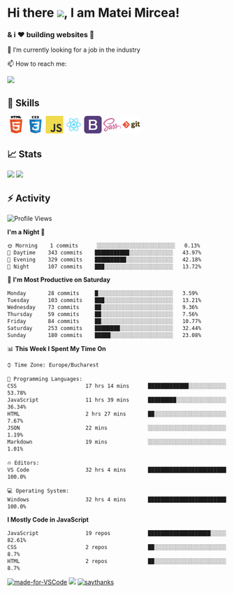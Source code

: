 # Hi there <img src="https://raw.githubusercontent.com/MartinHeinz/MartinHeinz/master/wave.gif" width="30px">, I am Matei Mircea!
### & i ❤️ building websites 🙌

🔭 I’m currently looking for a job in the industry

📫 How to reach me:

<a href="https://www.linkedin.com/in/mateimircea/">
  <img src="https://img.shields.io/badge/--linkedin?label=LinkedIn&logo=LinkedIn&style=social" />
<a>
 
 
## 🚀 Skills 
<div display="inline">
<img alt="HTML5" width="40px" src="https://raw.githubusercontent.com/github/explore/80688e429a7d4ef2fca1e82350fe8e3517d3494d/topics/html/html.png" />
<img alt="CSS3" width="40px" src="https://raw.githubusercontent.com/github/explore/80688e429a7d4ef2fca1e82350fe8e3517d3494d/topics/css/css.png" />
<img alt="JavaScript" width="40px" src="https://raw.githubusercontent.com/github/explore/80688e429a7d4ef2fca1e82350fe8e3517d3494d/topics/javascript/javascript.png" />
<img alt="React" width="40px" src="https://raw.githubusercontent.com/github/explore/80688e429a7d4ef2fca1e82350fe8e3517d3494d/topics/react/react.png" />
<img alt="bootstrap" width="40px" src="https://raw.githubusercontent.com/github/explore/78df643247d429f6cc873026c0622819ad797942/topics/bootstrap/bootstrap.png" />
<img alt="Sass" width="40px" src="https://raw.githubusercontent.com/github/explore/80688e429a7d4ef2fca1e82350fe8e3517d3494d/topics/sass/sass.png" />
<img alt="Git" width="40px" src="https://raw.githubusercontent.com/github/explore/80688e429a7d4ef2fca1e82350fe8e3517d3494d/topics/git/git.png" />
<div>


## 📈 Stats 
<div display="inline">
<img src="https://github-readme-stats.vercel.app/api/top-langs/?username=Matei87&theme=radical&show_icons=true" />
<img src="https://github-readme-stats.vercel.app/api?username=Matei87&theme=radical&show_icons=true" />
<div>


## :zap: Activity
<!--START_SECTION:waka-->
![Profile Views](http://img.shields.io/badge/Profile%20Views-0-blue)

**I'm a Night 🦉** 

```text
🌞 Morning    1 commits      ░░░░░░░░░░░░░░░░░░░░░░░░░   0.13% 
🌆 Daytime    343 commits    ███████████░░░░░░░░░░░░░░   43.97% 
🌃 Evening    329 commits    ██████████░░░░░░░░░░░░░░░   42.18% 
🌙 Night      107 commits    ███░░░░░░░░░░░░░░░░░░░░░░   13.72%

```
📅 **I'm Most Productive on Saturday** 

```text
Monday       28 commits     █░░░░░░░░░░░░░░░░░░░░░░░░   3.59% 
Tuesday      103 commits    ███░░░░░░░░░░░░░░░░░░░░░░   13.21% 
Wednesday    73 commits     ██░░░░░░░░░░░░░░░░░░░░░░░   9.36% 
Thursday     59 commits     ██░░░░░░░░░░░░░░░░░░░░░░░   7.56% 
Friday       84 commits     ██░░░░░░░░░░░░░░░░░░░░░░░   10.77% 
Saturday     253 commits    ████████░░░░░░░░░░░░░░░░░   32.44% 
Sunday       180 commits    █████░░░░░░░░░░░░░░░░░░░░   23.08%

```


📊 **This Week I Spent My Time On** 

```text
⌚︎ Time Zone: Europe/Bucharest

💬 Programming Languages: 
CSS                      17 hrs 14 mins      █████████████░░░░░░░░░░░░   53.78% 
JavaScript               11 hrs 39 mins      █████████░░░░░░░░░░░░░░░░   36.34% 
HTML                     2 hrs 27 mins       ██░░░░░░░░░░░░░░░░░░░░░░░   7.67% 
JSON                     22 mins             ░░░░░░░░░░░░░░░░░░░░░░░░░   1.19% 
Markdown                 19 mins             ░░░░░░░░░░░░░░░░░░░░░░░░░   1.01%

🔥 Editors: 
VS Code                  32 hrs 4 mins       █████████████████████████   100.0%

💻 Operating System: 
Windows                  32 hrs 4 mins       █████████████████████████   100.0%

```

**I Mostly Code in JavaScript** 

```text
JavaScript               19 repos            ████████████████████░░░░░   82.61% 
CSS                      2 repos             ██░░░░░░░░░░░░░░░░░░░░░░░   8.7% 
HTML                     2 repos             ██░░░░░░░░░░░░░░░░░░░░░░░   8.7%

```



<!--END_SECTION:waka-->
  
  
  

[![made-for-VSCode](https://img.shields.io/badge/Made%20for-VSCode-1f425f.svg)](https://code.visualstudio.com/)
<img src="https://img.shields.io/badge/MADE%20WITH%20%E2%9D%A4%EF%B8%8F%20IN-ROMANIA-%23CD0000?style=for-the-badge" />
[![saythanks](https://img.shields.io/badge/say-thanks-ff69b4.svg)](https://saythanks.io/to/kennethreitz)
